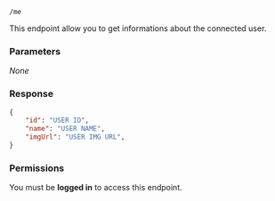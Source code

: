 	/me

This endpoint allow you to get informations about the connected user.

### Parameters ###
*None*

### Response ###
```json
{
    "id": "USER ID",
    "name": "USER NAME",
    "imgUrl": "USER IMG URL",
}
```

### Permissions ###
You must be **logged in** to access this endpoint.